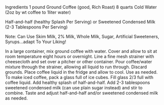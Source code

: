 Ingredients
1 pound Ground Coffee (good, Rich Roast)
8 quarts Cold Water
(2oz by wt coffee to 1liter water)

Half-and-half (healthy Splash Per Serving) or Sweetened Condensed Milk (2-3 Tablespoons Per Serving)

Note: Can Use Skim Milk, 2% Milk, Whole Milk, Sugar, Artificial Sweeteners, Syrups...adapt To Your Liking!

In a large container, mix ground coffee with water. Cover and allow to sit at room temperature eight hours or overnight. Line a fine mesh strainer with cheesecloth and set over a pitcher or other container. Pour coffee/water mixture through the strainer, allowing all liquid to run through. Discard grounds.
Place coffee liquid in the fridge and allow to cool. Use as needed. To make iced coffee, pack a glass full of ice cubes. Fill glass 2/3 full with coffee liquid. Add healthy splash of half-and-half. Add 2-3 tablespoons sweetened condensed milk (can use plain sugar instead) and stir to combine. Taste and adjust half-and-half and/or sweetened condensed milk as needed.